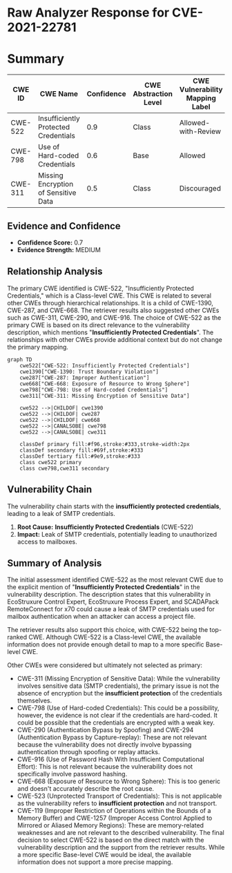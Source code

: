 # Raw Analyzer Response for CVE-2021-22781

# Summary
| CWE ID | CWE Name | Confidence | CWE Abstraction Level | CWE Vulnerability Mapping Label | CWE-Vulnerability Mapping Notes |
|---|---|---|---|---|---|
| CWE-522 | Insufficiently Protected Credentials | 0.9 | Class | Allowed-with-Review | Primary CWE |
| CWE-798 | Use of Hard-coded Credentials | 0.6 | Base | Allowed | Secondary Candidate |
| CWE-311 | Missing Encryption of Sensitive Data | 0.5 | Class | Discouraged | Secondary Candidate |

## Evidence and Confidence

*   **Confidence Score:** 0.7
*   **Evidence Strength:** MEDIUM

## Relationship Analysis
The primary CWE identified is CWE-522, "Insufficiently Protected Credentials," which is a Class-level CWE. This CWE is related to several other CWEs through hierarchical relationships. It is a child of CWE-1390, CWE-287, and CWE-668. The retriever results also suggested other CWEs such as CWE-311, CWE-290, and CWE-916. The choice of CWE-522 as the primary CWE is based on its direct relevance to the vulnerability description, which mentions "**Insufficiently Protected Credentials**". The relationships with other CWEs provide additional context but do not change the primary mapping.

```mermaid
graph TD
    cwe522["CWE-522: Insufficiently Protected Credentials"]
    cwe1390["CWE-1390: Trust Boundary Violation"]
    cwe287["CWE-287: Improper Authentication"]
    cwe668["CWE-668: Exposure of Resource to Wrong Sphere"]
    cwe798["CWE-798: Use of Hard-coded Credentials"]
    cwe311["CWE-311: Missing Encryption of Sensitive Data"]
    
    cwe522 -->|CHILDOF| cwe1390
    cwe522 -->|CHILDOF| cwe287
    cwe522 -->|CHILDOF| cwe668
    cwe522 -->|CANALSOBE| cwe798
    cwe522 -->|CANALSOBE| cwe311
    
    classDef primary fill:#f96,stroke:#333,stroke-width:2px
    classDef secondary fill:#69f,stroke:#333
    classDef tertiary fill:#9e9,stroke:#333
    class cwe522 primary
    class cwe798,cwe311 secondary
```

## Vulnerability Chain
The vulnerability chain starts with the **insufficiently protected credentials**, leading to a leak of SMTP credentials.
1.  **Root Cause:** **Insufficiently Protected Credentials** (CWE-522)
2.  **Impact:** Leak of SMTP credentials, potentially leading to unauthorized access to mailboxes.

## Summary of Analysis
The initial assessment identified CWE-522 as the most relevant CWE due to the explicit mention of "**Insufficiently Protected Credentials**" in the vulnerability description. The description states that this vulnerability in EcoStruxure Control Expert, EcoStruxure Process Expert, and SCADAPack RemoteConnect for x70 could cause a leak of SMTP credentials used for mailbox authentication when an attacker can access a project file.

The retriever results also support this choice, with CWE-522 being the top-ranked CWE. Although CWE-522 is a Class-level CWE, the available information does not provide enough detail to map to a more specific Base-level CWE.

Other CWEs were considered but ultimately not selected as primary:

*   CWE-311 (Missing Encryption of Sensitive Data): While the vulnerability involves sensitive data (SMTP credentials), the primary issue is not the absence of encryption but the **insufficient protection** of the credentials themselves.
*   CWE-798 (Use of Hard-coded Credentials): This could be a possibility, however, the evidence is not clear if the credentials are hard-coded. It could be possible that the credentials are encrypted with a weak key.
*   CWE-290 (Authentication Bypass by Spoofing) and CWE-294 (Authentication Bypass by Capture-replay): These are not relevant because the vulnerability does not directly involve bypassing authentication through spoofing or replay attacks.
*   CWE-916 (Use of Password Hash With Insufficient Computational Effort): This is not relevant because the vulnerability does not specifically involve password hashing.
*   CWE-668 (Exposure of Resource to Wrong Sphere): This is too generic and doesn't accurately describe the root cause.
*   CWE-523 (Unprotected Transport of Credentials): This is not applicable as the vulnerability refers to **insufficient protection** and not transport.
*   CWE-119 (Improper Restriction of Operations within the Bounds of a Memory Buffer) and CWE-1257 (Improper Access Control Applied to Mirrored or Aliased Memory Regions): These are memory-related weaknesses and are not relevant to the described vulnerability.
The final decision to select CWE-522 is based on the direct match with the vulnerability description and the support from the retriever results. While a more specific Base-level CWE would be ideal, the available information does not support a more precise mapping.
